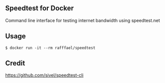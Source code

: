 Speedtest for Docker
--------------------

Command line interface for testing internet bandwidth using speedtest.net

Usage
-----

    $ docker run -it --rm rafffael/speedtest

Credit
------
https://github.com/sivel/speedtest-cli
